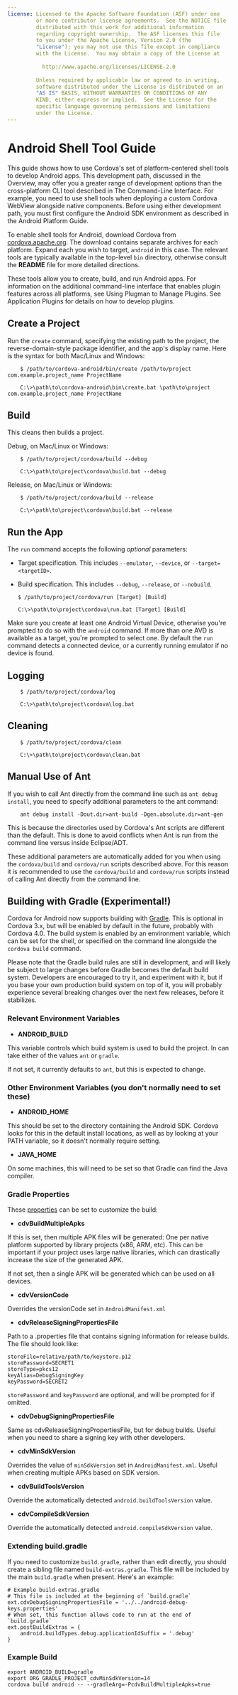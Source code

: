```yaml
---
license: Licensed to the Apache Software Foundation (ASF) under one
         or more contributor license agreements.  See the NOTICE file
         distributed with this work for additional information
         regarding copyright ownership.  The ASF licenses this file
         to you under the Apache License, Version 2.0 (the
         "License"); you may not use this file except in compliance
         with the License.  You may obtain a copy of the License at
         
           http://www.apache.org/licenses/LICENSE-2.0
         
         Unless required by applicable law or agreed to in writing,
         software distributed under the License is distributed on an
         "AS IS" BASIS, WITHOUT WARRANTIES OR CONDITIONS OF ANY
         KIND, either express or implied.  See the License for the
         specific language governing permissions and limitations
         under the License.
---
```


# Android Shell Tool Guide

This guide shows how to use Cordova's set of platform-centered shell
tools to develop Android apps. This development path, discussed in the
Overview, may offer you a greater range of development options than
the cross-platform CLI tool described in The Command-Line Interface.
For example, you need to use shell tools when deploying a custom
Cordova WebView alongside native components.  Before using either
development path, you must first configure the Android SDK environment
as described in the Android Platform Guide.

To enable shell tools for Android, download Cordova from
[cordova.apache.org](http://cordova.apache.org). The download contains
separate archives for each platform. Expand each you wish to target,
`android` in this case. The relevant tools are typically available in
the top-level `bin` directory, otherwise consult the __README__ file
for more detailed directions.

These tools allow you to create, build, and run Android apps.  For
information on the additional command-line interface that enables
plugin features across all platforms, see Using Plugman to Manage
Plugins. See Application Plugins for details on how to develop
plugins.

## Create a Project

Run the `create` command, specifying the existing path to the project,
the reverse-domain-style package identifier, and the app's display
name.  Here is the syntax for both Mac/Linux and Windows:

        $ /path/to/cordova-android/bin/create /path/to/project com.example.project_name ProjectName

        C:\>\path\to\cordova-android\bin\create.bat \path\to\project com.example.project_name ProjectName

## Build

This cleans then builds a project.

Debug, on Mac/Linux or Windows:

        $ /path/to/project/cordova/build --debug

        C:\>\path\to\project\cordova\build.bat --debug

Release, on Mac/Linux or Windows:

        $ /path/to/project/cordova/build --release

        C:\>\path\to\project\cordova\build.bat --release

## Run the App

The `run` command accepts the following _optional_ parameters:

  * Target specification. This includes `--emulator`, `--device`, or `--target=<targetID>`.

  * Build specification. This includes `--debug`, `--release`, or `--nobuild`.

        $ /path/to/project/cordova/run [Target] [Build]

        C:\>\path\to\project\cordova\run.bat [Target] [Build]

Make sure you create at least one Android Virtual Device, otherwise
you're prompted to do so with the `android` command.  If more than one
AVD is available as a target, you're prompted to select one. By
default the `run` command detects a connected device, or a currently
running emulator if no device is found.

## Logging

        $ /path/to/project/cordova/log

        C:\>\path\to\project\cordova\log.bat

## Cleaning

        $ /path/to/project/cordova/clean

        C:\>\path\to\project\cordova\clean.bat

## Manual Use of Ant

If you wish to call Ant directly from the command line such as
`ant debug install`, you need to specify additional parameters to the ant
command:

        ant debug install -Dout.dir=ant-build -Dgen.absolute.dir=ant-gen

This is because the directories used by Cordova's Ant scripts are different
than the default. This is done to avoid conflicts when Ant is run from the
command line versus inside Eclipse/ADT.

These additional parameters are automatically added for you when using
the `cordova/build` and `cordova/run` scripts described above. For this
reason it is recommended to use the `cordova/build` and `cordova/run` scripts
instead of calling Ant directly from the command line.

## Building with Gradle (Experimental!)

Cordova for Android now supports building with
[Gradle](http://www.gradle.org/). This is optional in Cordova 3.x, but will be
enabled by default in the future, probably with Cordova 4.0. The build system
is enabled by an environment variable, which can be set for the shell, or
specified on the command line alongside the `cordova build` command.

Please note that the Gradle build rules are still in development, and will
likely be subject to large changes before Gradle becomes the default build
system. Developers are encouraged to try it, and experiment with it, but if you
base your own production build system on top of it, you will probably
experience several breaking changes over the next few releases, before it
stabilizes.

### Relevant Environment Variables

  * **ANDROID\_BUILD**

  This variable controls which build system is used to build the project. In
  can take either of the values `ant` or `gradle`.

  If not set, it currently defaults to `ant`, but this is expected to change.

### Other Environment Variables (you don't normally need to set these)

  * **ANDROID\_HOME**

  This should be set to the directory containing the Android SDK. Cordova looks
  for this in the default install locations, as well as by looking at your PATH
  variable, so it doesn't normally require setting.

  * **JAVA\_HOME**

  On some machines, this will need to be set so that Gradle can find the Java
  compiler.

### Gradle Properties

These [properties](http://www.gradle.org/docs/current/userguide/tutorial_this_and_that.html)
can be set to customize the build:

  * **cdvBuildMultipleApks**

  If this is set, then multiple APK files will be generated: One per native
  platform supported by library projects (x86, ARM, etc). This can be important
  if your project uses large native libraries, which can drastically increase
  the size of the generated APK.

  If not set, then a single APK will be generated which can be used on all devices.

  * **cdvVersionCode**

  Overrides the versionCode set in `AndroidManifest.xml`

  * **cdvReleaseSigningPropertiesFile**

  Path to a .properties file that contains signing information for release builds.
  The file should look like:
  ```
  storeFile=relative/path/to/keystore.p12
  storePassword=SECRET1
  storeType=pkcs12
  keyAlias=DebugSigningKey
  keyPassword=SECRET2
  ```

  `storePassword` and `keyPassword` are optional, and will be prompted for if omitted.

  * **cdvDebugSigningPropertiesFile**

  Same as cdvReleaseSigningPropertiesFile, but for debug builds. Useful when you need
  to share a signing key with other developers.

  * **cdvMinSdkVersion**

  Overrides the value of `minSdkVersion` set in `AndroidManifest.xml`. Useful when
  creating multiple APKs based on SDK version.

  * **cdvBuildToolsVersion**

  Override the automatically detected `android.buildToolsVersion` value.

  * **cdvCompileSdkVersion**

  Override the automatically detected `android.compileSdkVersion` value.


### Extending build.gradle

If you need to customize `build.gradle`, rather than edit directly, you should create
a sibling file named `build-extras.gradle`. This file will be included by the main
`build.gradle` when present. Here's an example:

    # Example build-extras.gradle
    # This file is included at the beginning of `build.gradle`
    ext.cdvDebugSigningPropertiesFile = '../../android-debug-keys.properties'
    # When set, this function allows code to run at the end of `build.gradle`
    ext.postBuildExtras = {
        android.buildTypes.debug.applicationIdSuffix = '.debug'
    }

### Example Build

    export ANDROID_BUILD=gradle
    export ORG_GRADLE_PROJECT_cdvMinSdkVersion=14
    cordova build android -- --gradleArg=-PcdvBuildMultipleApks=true

